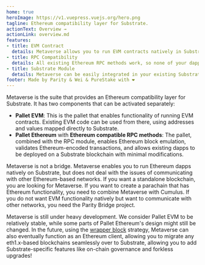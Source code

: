 ```yaml
---
home: true
heroImage: https://v1.vuepress.vuejs.org/hero.png
tagline: Ethereum compatibility layer for Substrate.
actionText: Overview →
actionLink: overview.md
features:
- title: EVM Contract
  details: Metaverse allows you to run EVM contracts natively in Substrate, tightly integrated with the rest of the Substrate ecosystem.
- title: RPC Compatibility
  details: All existing Ethereum RPC methods work, so none of your dapps will break.
- title: Substrate Module
  details: Metaverse can be easily integrated in your existing Substrate application as a runtime module.
footer: Made by Parity & Wei & PureStake with ❤️
---
```


Metaverse is the suite that provides an Ethereum compatibility layer
for Substrate. It has two components that can be activated separately:

* **Pallet EVM**: This is the pallet that enables functionality of
  running EVM contracts. Existing EVM code can be used from there,
  using addresses and values mapped directly to Substrate.
* **Pallet Ethereum** with **Ethereum compatible RPC methods**: The
  pallet, combined with the RPC module, enables Ethereum block
  emulation, validates Ethereum-encoded transactions, and allows
  existing dapps to be deployed on a Substrate blockchain with minimal
  modifications.
  
Metaverse is not a bridge. Metaverse enables you to run Ethereum dapps
natively on Substrate, but does not deal with the issues of
communicating with other Ethereum-based networks. If you want a
standalone blockchain, you are looking for Metaverse. If you want to
create a parachain that has Ethereum functionality, you need to
combine Metaverse with Cumulus. If you do not want EVM functionality
natively but want to communicate with other networks, you need the
Parity Bridge project.

Metaverse is still under heavy development. We consider Pallet EVM to
be relatively stable, while some parts of Pallet Ethereum's design
might still be changed. In the future, using the [wrapper
block](https://corepaper.org/substrate/wrapper/) strategy, Metaverse
can also eventually function as an Ethereum client, allowing you to
migrate any eth1.x-based blockchains seamlessly over to Substrate,
allowing you to add Substrate-specific features like on-chain
governance and forkless upgrades!
